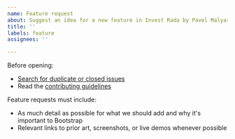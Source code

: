 ```yaml
---
name: Feature request
about: Suggest an idea for a new feature in Invest Rada by Pavel Malyarevich.
title: ''
labels: feature
assignees: ''

---
```


Before opening:

- [Search for duplicate or closed issues](https://github.com/invest-rada/invest-rada/issues?utf8=%E2%9C%93&q=is%3Aissue)
- Read the [contributing guidelines](https://github.com/invest-rada/invest-rada/blob/main/.github/CONTRIBUTING.md)

Feature requests must include:

- As much detail as possible for what we should add and why it's important to Bootstrap
- Relevant links to prior art, screenshots, or live demos whenever possible
